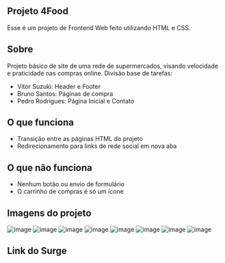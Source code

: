 ## Projeto 4Food

Esse é um projeto de Frontend Web feito utilizando HTML e CSS.

## Sobre

Projeto básico de site de uma rede de supermercados, visando velocidade e praticidade nas compras online.
Divisão base de tarefas:
- Vitor Suzuki: Header e Footer
- Bruno Santos: Páginas de compra
- Pedro Rodrigues: Página Inicial e Contato

## O que funciona

- Transição entre as páginas HTML do projeto
- Redirecionamento para links de rede social em nova aba

## O que não funciona

- Nenhum botão ou envio de formulário
- O carrinho de compras é só um ícone

## Imagens do projeto
![image](https://user-images.githubusercontent.com/48807462/115073906-5b2c9780-9ecf-11eb-9124-149d5c825872.png)
![image](https://user-images.githubusercontent.com/48807462/115073961-6da6d100-9ecf-11eb-8f52-3c6b514704cd.png)
![image](https://user-images.githubusercontent.com/48807462/115073974-71d2ee80-9ecf-11eb-804e-b66892ff17a0.png)
![image](https://user-images.githubusercontent.com/48807462/115073987-75667580-9ecf-11eb-9507-f5e1dc409a55.png)
![image](https://user-images.githubusercontent.com/48807462/115074021-83b49180-9ecf-11eb-8bb6-8cd6037cf09f.png)
![image](https://user-images.githubusercontent.com/48807462/115074033-87481880-9ecf-11eb-8c73-025f05099e5d.png)
![image](https://user-images.githubusercontent.com/48807462/115074047-8a430900-9ecf-11eb-8a8a-b2dae7464c5e.png)
![image](https://user-images.githubusercontent.com/48807462/115074060-8e6f2680-9ecf-11eb-92d3-32f9997fffd1.png)


## Link do Surge
